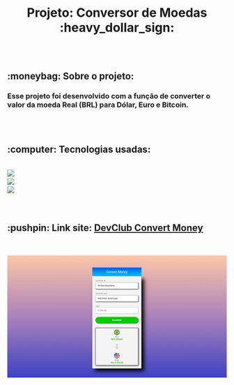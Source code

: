 
<h1 align="center"> Projeto: Conversor de Moedas :heavy_dollar_sign: </h1>
<br>
<br>

<h2>:moneybag:  Sobre o projeto:</h2>
<h3>Esse projeto foi desenvolvido com a função  de converter o valor da moeda Real (BRL) para Dólar, Euro e Bitcoin.</h3>
<br>
<br>

<h2>:computer: Tecnologias usadas:</h2>
<br>
<img src="https://img.shields.io/badge/HTML5-E34F26?style=for-the-badge&logo=html5&logoColor=white" />
<br>
<img src="https://img.shields.io/badge/CSS3-1572B6?style=for-the-badge&logo=css3&logoColor=white" />
<br>
<img src="https://img.shields.io/badge/JavaScript-F7DF1E?style=for-the-badge&logo=javascript&logoColor=black" />
<br>

<div>
  <br>
  <br>
 <h2> :pushpin: Link site: <a href="https://williamfilvoch.github.io/Convert-Money/" target="_blank" > DevClub Convert Money </a> </h2>
  <br>
  <br>
  <img src="https://github.com/williamfilvoch/Convert-Money/blob/master/assets/img-Convert-Money.png">

</div>

<br>
<br>
<br>
<br>
<br>
<br>
<br>
<br>







